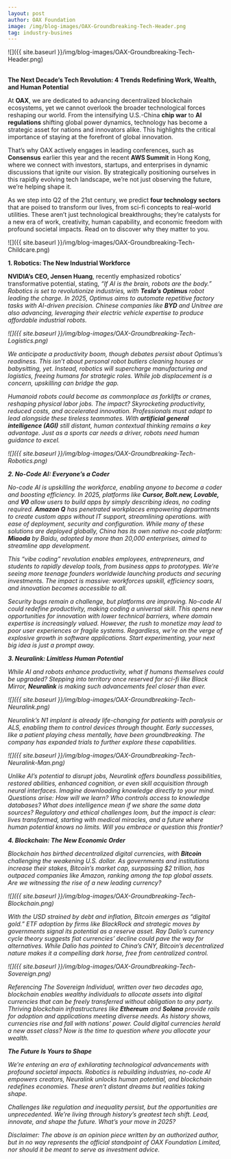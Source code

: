 ```yaml
---
layout: post
author: OAX Foundation
image: /img/blog-images/OAX-Groundbreaking-Tech-Header.png
tag: industry-busines
---
```


![]({{ site.baseurl }}/img/blog-images/OAX-Groundbreaking-Tech-Header.png)

<br><b>The Next Decade’s Tech Revolution: 4 Trends Redefining Work, Wealth, and Human Potential</b>

At <b>OAX</b>, we are dedicated to advancing decentralized blockchain ecosystems, yet we cannot overlook the broader technological forces reshaping our world. From the intensifying U.S.-China <b>chip war</b> to <b>AI regulations</b> shifting global power dynamics, technology has become a strategic asset for nations and innovators alike. This highlights the critical importance of staying at the forefront of global innovation. 

That’s why OAX actively engages in leading conferences, such as <b>Consensus</b> earlier this year and the recent <b>AWS Summit</b> in Hong Kong, where we connect with investors, startups, and enterprises in dynamic discussions that ignite our vision. By strategically positioning ourselves in this rapidly evolving tech landscape, we’re not just observing the future, we’re helping shape it. 

As we step into Q2 of the 21st century, we predict <b>four technology sectors</b> that are poised to transform our lives, from sci-fi concepts to real-world utilities. These aren’t just technological breakthroughs; they’re catalysts for a new era of work, creativity, human capability, and economic freedom with profound societal impacts. Read on to discover why they matter to you.

![]({{ site.baseurl }}/img/blog-images/OAX-Groundbreaking-Tech-Childcare.png)

<b>1. Robotics: The New Industrial Workforce</b>

<b>NVIDIA’s CEO, Jensen Huang</b>, recently emphasized robotics’ transformative potential, stating, <i>“If AI is the brain, robots are the body.”<i> Robotics is set to revolutionize industries, with <b>Tesla’s Optimus</b> robot leading the charge. In 2025, Optimus aims to automate repetitive factory tasks with AI-driven precision. Chinese companies like <b>BYD</b> and Unitree are also advancing, leveraging their electric vehicle expertise to produce affordable industrial robots.

![]({{ site.baseurl }}/img/blog-images/OAX-Groundbreaking-Tech-Logistics.png)

We anticipate a productivity boom, though debates persist about Optimus’s readiness. This isn’t about personal robot butlers cleaning houses or babysitting, yet. Instead, robotics will supercharge manufacturing and logistics, freeing humans for strategic roles. While job displacement is a concern, upskilling can bridge the gap.

Humanoid robots could become as commonplace as forklifts or cranes, reshaping physical labor jobs. The impact? Skyrocketing productivity, reduced costs, and accelerated innovation. Professionals must adapt to lead alongside these tireless teammates. With <b>artificial general intelligence (AGI)</b> still distant, human contextual thinking remains a key advantage. Just as a sports car needs a driver, robots need human guidance to excel.

![]({{ site.baseurl }}/img/blog-images/OAX-Groundbreaking-Tech-Robotics.png)

<b>2. No-Code AI: Everyone’s a Coder</b>

No-code AI is upskilling the workforce, enabling anyone to become a coder and boosting efficiency. In 2025, platforms like <b>Cursor, Bolt.new, Lovable,</b> and <b>V0</b> allow users to build apps by simply describing ideas, no coding required. <b>Amazon Q</b> has penetrated workplaces empowering departments to create custom apps without IT support, streamlining operations. with ease of deployment, security and configuration. While many of these solutions are deployed globally, China has its own native no-code platform: <b>Miaoda</b> by Baidu, adopted by more than 20,000 enterprises, aimed to streamline app development.

This “<i>vibe coding</i>” revolution enables employees, entrepreneurs, and students to rapidly develop tools, from business apps to prototypes. We’re seeing more teenage founders worldwide launching products and securing investments. The impact is massive: workforces upskill, efficiency soars, and innovation becomes accessible to all.

Security bugs remain a challenge, but platforms are improving. No-code AI could redefine productivity, making coding a universal skill. This opens new opportunities for innovation with lower technical barriers, where domain expertise is increasingly valued. However, the rush to monetize may lead to poor user experiences or fragile systems. Regardless, we’re on the verge of explosive growth in software applications. Start experimenting, your next big idea is just a prompt away.

<b>3. Neuralink: Limitless Human Potential</b>

While AI and robots enhance productivity, what if humans themselves could be upgraded? Stepping into territory once reserved for sci-fi like Black Mirror, <b>Neuralink</b> is making such advancements feel closer than ever.

![]({{ site.baseurl }}/img/blog-images/OAX-Groundbreaking-Tech-Neuralink.png)

Neuralink’s N1 implant is already life-changing for patients with paralysis or ALS, enabling them to control devices through thought. Early successes, like a patient playing chess mentally, have been groundbreaking. The company has expanded trials to further explore these capabilities.

![]({{ site.baseurl }}/img/blog-images/OAX-Groundbreaking-Tech-Neuralink-Man.png)

Unlike AI’s potential to disrupt jobs, Neuralink offers boundless possibilities, restored abilities, enhanced cognition, or even skill acquisition through neural interfaces. Imagine downloading knowledge directly to your mind. Questions arise: How will we learn? Who controls access to knowledge databases? What does intelligence mean if we share the same data sources? Regulatory and ethical challenges loom, but the impact is clear: lives transformed, starting with medical miracles, and a future where human potential knows no limits. Will you embrace or question this frontier?

<b>4. Blockchain: The New Economic Order</b>

Blockchain has birthed decentralized digital currencies, with <b>Bitcoin</b> challenging the weakening U.S. dollar. As governments and institutions increase their stakes, Bitcoin’s market cap, surpassing $2 trillion, has outpaced companies like Amazon, ranking among the top global assets. Are we witnessing the rise of a new leading currency?

![]({{ site.baseurl }}/img/blog-images/OAX-Groundbreaking-Tech-Blockchain.png)

With the USD strained by debt and inflation, Bitcoin emerges as <i>“digital gold.”<i> ETF adoption by firms like BlackRock and strategic moves by governments signal its potential as a reserve asset. Ray Dalio’s currency cycle theory suggests fiat currencies’ decline could pave the way for alternatives. While Dalio has pointed to China’s CNY, Bitcoin’s decentralized nature makes it a compelling dark horse, free from centralized control.

![]({{ site.baseurl }}/img/blog-images/OAX-Groundbreaking-Tech-Sovereign.png)

Referencing <i>The Sovereign Individual</i>, written over two decades ago, blockchain enables wealthy individuals to allocate assets into digital currencies that can be freely transferred without obligation to any party. Thriving blockchain infrastructures like <b>Ethereum</b> and <b>Solana</b> provide rails for adoption and applications meeting diverse needs. As history shows, currencies rise and fall with nations’ power. Could digital currencies herald a new asset class? Now is the time to question where you allocate your wealth.

<b>The Future Is Yours to Shape</b>

We’re entering an era of exhilarating technological advancements with profound societal impacts. Robotics is rebuilding industries, no-code AI empowers creators, Neuralink unlocks human potential, and blockchain redefines economies. These aren’t distant dreams but realities taking shape.

Challenges like regulation and inequality persist, but the opportunities are unprecedented. We’re living through history’s greatest tech shift. Lead, innovate, and shape the future. What’s your move in 2025?

<i>Disclaimer: The above is an opinion piece written by an authorized author, but in no way represents the official standpoint of OAX Foundation Limited, nor should it be meant to serve as investment advice.</i>
